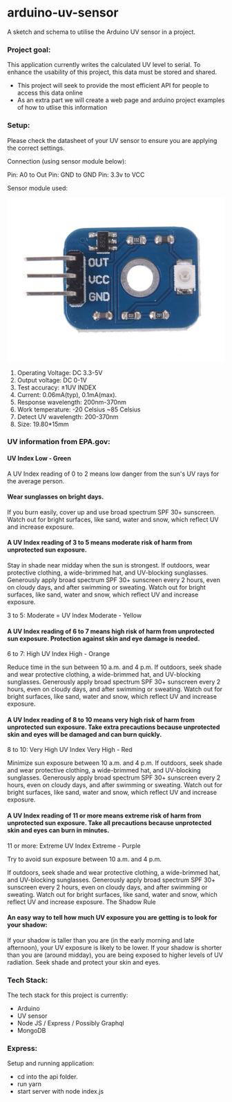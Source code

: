 # arduino-uv-sensor
A sketch and schema to utilise the Arduino UV sensor in a project.

### Project goal:

This application currently writes the calculated UV level to serial. To enhance the usability of this project, this data must be stored and shared. 

- This project will seek to provide the most efficient API for people to access this data online
- As an extra part we will create a web page and arduino project examples of how to utlise this information

### Setup:

Please check the datasheet of your UV sensor to ensure you are applying the correct settings.

Connection (using sensor module below):

Pin: A0 to Out
Pin: GND to GND
Pin: 3.3v to VCC

Sensor module used:

![alt text](https://github.com/nicktaras/arduino-uv-sensor/blob/master/images/uv_sensor_module.png?raw=true)

1. Operating Voltage:  DC 3.3-5V
2. Output voltage:  DC 0-1V
3. Test accuracy:  ±1UV INDEX
4. Current:  0.06mA(typ), 0.1mA(max).
5. Response wavelength:  200nm-370nm
6. Work temperature:  -20 Celsius ~85 Celsius
7. Detect UV wavelength:  200-370nm
8. Size: 19.80*15mm

### UV information from EPA.gov:

#### UV Index Low - Green
A UV Index reading of 0 to 2 means low danger from the sun's UV rays for the average person.
 
#### Wear sunglasses on bright days.
If you burn easily, cover up and use broad spectrum SPF 30+ sunscreen.
Watch out for bright surfaces, like sand, water and snow, which reflect UV and increase exposure.

#### A UV Index reading of 3 to 5 means moderate risk of harm from unprotected sun exposure.

Stay in shade near midday when the sun is strongest.
If outdoors, wear protective clothing, a wide-brimmed hat, and UV-blocking sunglasses.
Generously apply broad spectrum SPF 30+ sunscreen every 2 hours, even on cloudy days, and after swimming or sweating. 
Watch out for bright surfaces, like sand, water and snow, which reflect UV and increase exposure.

3 to 5: Moderate = UV Index Moderate - Yellow

#### A UV Index reading of 6 to 7 means high risk of harm from unprotected sun exposure. Protection against skin and eye damage is needed.

6 to 7: High UV Index High - Orange

Reduce time in the sun between 10 a.m. and 4 p.m.
If outdoors, seek shade and wear protective clothing, a wide-brimmed hat, and UV-blocking sunglasses.
Generously apply broad spectrum SPF 30+ sunscreen every 2 hours, even on cloudy days, and after swimming or sweating. 
Watch out for bright surfaces, like sand, water and snow, which reflect UV and increase exposure.

#### A UV Index reading of 8 to 10 means very high risk of harm from unprotected sun exposure. Take extra precautions because unprotected skin and eyes will be damaged and can burn quickly.

8 to 10: Very High UV Index Very High - Red

Minimize sun exposure between 10 a.m. and 4 p.m.
If outdoors, seek shade and wear protective clothing, a wide-brimmed hat, and UV-blocking sunglasses.
Generously apply broad spectrum SPF 30+ sunscreen every 2 hours, even on cloudy days, and after swimming or sweating. 
Watch out for bright surfaces, like sand, water and snow, which reflect UV and increase exposure.

#### A UV Index reading of 11 or more means extreme risk of harm from unprotected sun exposure. Take all precautions because unprotected skin and eyes can burn in minutes. 

11 or more: Extreme UV Index Extreme - Purple

Try to avoid sun exposure between 10 a.m. and 4 p.m.

If outdoors, seek shade and wear protective clothing, a wide-brimmed hat, and UV-blocking sunglasses.
Generously apply broad spectrum SPF 30+ sunscreen every 2 hours, even on cloudy days, and after swimming or sweating.
Watch out for bright surfaces, like sand, water and snow, which reflect UV and increase exposure.
The Shadow Rule
 
#### An easy way to tell how much UV exposure you are getting is to look for your shadow:

If your shadow is taller than you are (in the early morning and late afternoon), your UV exposure is likely to be lower.
If your shadow is shorter than you are (around midday), you are being exposed to higher levels of UV radiation. Seek shade and protect your skin and eyes.

### Tech Stack:

The tech stack for this project is currently:

- Arduino
- UV sensor
- Node JS / Express / Possibly Graphql
- MongoDB

<!-- - Redis DB -->

<!-- ### Redis: -->

<!-- Turn on:
redis-server /usr/local/etc/redis.conf
redis-server /etc/init.d/redis-server stop
redis-server /etc/init.d/redis-server start

launch on load:
launchctl load ~/Library/LaunchAgents/homebrew.mxcl.redis.plist

unload from launch:
launchctl unload ~/Library/LaunchAgents/homebrew.mxcl.redis.plist

Test:
redis-cli ping -->

### Express:

Setup and running application:

- cd into the api folder.
- run yarn
- start server with node index.js


